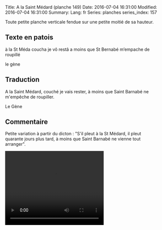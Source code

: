 Title: A la Saint Médard (planche 149)
Date: 2016-07-04 16:31:00
Modified: 2016-07-04 16:31:00
Summary: 
Lang: fr
Series: planches
series_index: 157

Toute petite planche verticale fendue sur une petite moitié de sa hauteur.

<figure class="image-block" style="float: right;">
  <img alt="" src="{static}/images/planche_149.png">
  <figcaption style="max-width: 321px"></figcaption>
</figure>


## Texte en patois
à la St Méda coucha je vô restâ a moins que St Bernabé m’empache de roupillé

le gène

## Traduction
A la Saint Médard, couché je vais rester, à moins que Saint Barnabé ne m'empêche de roupiller.

Le Gène

## Commentaire
Petite variation à partir du dicton : "S'il pleut à la St Médard, il pleut quarante jours plus tard, à moins que Saint Barnabé ne vienne tout arranger".











<p style="text-align:justify;">

<video width="320" height="240" controls>
  <source src="https://d1njpgd0ygatdn.cloudfront.net/video_149.mp4" type="video/mp4">
</video>
